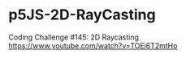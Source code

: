 # p5JS-2D-RayCasting
Coding Challenge #145: 2D Raycasting  
https://www.youtube.com/watch?v=TOEi6T2mtHo
